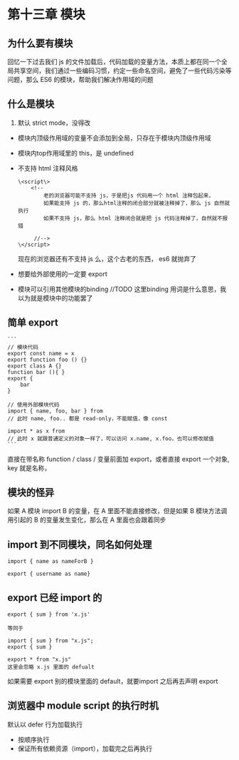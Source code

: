 # 第十三章 模块

## 为什么要有模块

回忆一下过去我们 js 的文件加载后，代码加载的变量方法，本质上都在同一个全局共享空间，我们通过一些编码习惯，约定一些命名空间，避免了一些代码污染等问题，那么 ES6 的模块，帮助我们解决作用域的问题

## 什么是模块

1. 默认 strict mode，没得改
- 模块内顶级作用域的变量不会添加到全局，只存在于模块内顶级作用域
- 模块内top作用域里的 this，是 undefined
- 不支持 html 注释风格

    ```
    \<script\>
        <!-- 
            老的浏览器可能不支持 js，于是把js 代码用一个 html 注释包起来，
            如果能支持 js 的，那么html注释的闭合部分就被注释掉了，那么 js 自然就执行
            如果不支持 js，那么 html 注释闭合就是把 js 代码注释掉了，自然就不报错

         //-->
    \</script>
    ```

    现在的浏览器还有不支持 js 么，这个古老的东西， es6 就抛弃了

- 想要给外部使用的一定要 export
- 模块可以引用其他模块的binding //TODO 这里binding 用词是什么意思，我以为就是模块中的功能罢了

## 简单 export


    ```
    // 模块代码
    export const name = x
    export function foo () {}
    export class A {}
    function bar (){ }
    export {
        bar
    }

    // 使用外部模块代码
    import { name, foo, bar } from 
    // 此时 name, foo.. 都是 read-only，不能赋值，像 const

    import * as x from 
    // 此时 x 就跟普通定义的对象一样了，可以访问 x.name, x.foo，也可以修改赋值
    ```

直接在带名称 function / class / 变量前面加 export，或者直接 export 一个对象, key 就是名称，

## 模块的怪异

如果 A 模块 import B 的变量，在 A 里面不能直接修改，但是如果 B 模块方法调用引起的 B 的变量发生变化，那么在 A 里面也会跟着同步

## import 到不同模块，同名如何处理

```
import { name as nameForB }

export { username as name}
```

## export 已经 import 的

```
export { sum } from 'x.js'

等同于

import { sum } from "x.js";
export { sum }
```

```
export * from "x.js"
这里会忽略 x.js 里面的 defualt
```

如果需要 export 别的模块里面的 default，就要import 之后再去声明 export

## 浏览器中 module script 的执行时机

默认以 defer 行为加载执行

- 按顺序执行
- 保证所有依赖资源（import），加载完之后再执行


